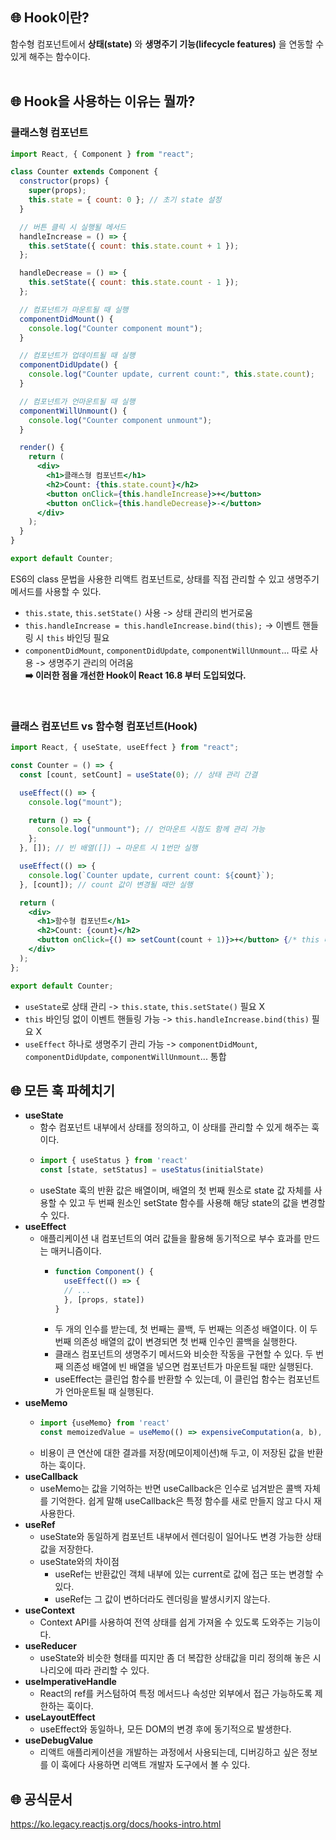 ## 🌐 Hook이란?
함수형 컴포넌트에서 **상태(state)** 와 **생명주기 기능(lifecycle features)** 을 연동할 수 있게 해주는 함수이다.
</br></br>

## 🌐 Hook을 사용하는 이유는 뭘까?

### 클래스형 컴포넌트
```jsx
import React, { Component } from "react";

class Counter extends Component {
  constructor(props) {
    super(props);
    this.state = { count: 0 }; // 초기 state 설정
  }

  // 버튼 클릭 시 실행될 메서드
  handleIncrease = () => {
    this.setState({ count: this.state.count + 1 });
  };

  handleDecrease = () => {
    this.setState({ count: this.state.count - 1 });
  };

  // 컴포넌트가 마운트될 때 실행
  componentDidMount() {
    console.log("Counter component mount");
  }

  // 컴포넌트가 업데이트될 때 실행
  componentDidUpdate() {
    console.log("Counter update, current count:", this.state.count);
  }

  // 컴포넌트가 언마운트될 때 실행
  componentWillUnmount() {
    console.log("Counter component unmount");
  }

  render() {
    return (
      <div>
        <h1>클래스형 컴포넌트</h1>
        <h2>Count: {this.state.count}</h2>
        <button onClick={this.handleIncrease}>+</button>
        <button onClick={this.handleDecrease}>-</button>
      </div>
    );
  }
}

export default Counter;
```
ES6의 class 문법을 사용한 리액트 컴포넌트로, 상태를 직접 관리할 수 있고 생명주기 메서드를 사용할 수 있다.
* `this.state`, `this.setState()` 사용 -> 상태 관리의 번거로움
* `this.handleIncrease = this.handleIncrease.bind(this);` -> 이벤트 핸들링 시 `this` 바인딩 필요
* `componentDidMount`, `componentDidUpdate`, `componentWillUnmount`... 따로 사용 -> 생명주기 관리의 어려움 </br>
**➡️ 이러한 점을 개선한 Hook이 React 16.8 부터 도입되었다.**
</br>

### 클래스 컴포넌트 vs 함수형 컴포넌트(Hook)
```jsx
import React, { useState, useEffect } from "react";

const Counter = () => {
  const [count, setCount] = useState(0); // 상태 관리 간결

  useEffect(() => {
    console.log("mount");

    return () => {
      console.log("unmount"); // 언마운트 시점도 함께 관리 가능
    };
  }, []); // 빈 배열([]) → 마운트 시 1번만 실행

  useEffect(() => {
    console.log(`Counter update, current count: ${count}`);
  }, [count]); // count 값이 변경될 때만 실행

  return (
    <div>
      <h1>함수형 컴포넌트</h1>
      <h2>Count: {count}</h2>
      <button onClick={() => setCount(count + 1)}>+</button> {/* this 바인딩 문제 해결 */}
    </div>
  );
};

export default Counter;
```
* `useState`로 상태 관리 -> `this.state`, `this.setState()` 필요 X
* `this` 바인딩 없이 이벤트 핸들링 가능 -> `this.handleIncrease.bind(this)` 필요 X
* `useEffect` 하나로 생명주기 관리 가능 -> `componentDidMount`, `componentDidUpdate`, `componentWillUnmount`... 통합

## 🌐 모든 훅 파헤치기
* **useState**
  * 함수 컴포넌트 내부에서 상태를 정의하고, 이 상태를 관리할 수 있게 해주는 훅이다.
  * ```jsx
    import { useStatus } from 'react'
    const [state, setStatus] = useStatus(initialState)
    ```
  * useState 훅의 반환 값은 배열이며, 배열의 첫 번째 원소로 state 값 자체를 사용할 수 있고 두 번째 원소인 setState 함수를 사용해 해당 state의 값을 변경할 수 있다.
* **useEffect**
  * 애플리케이션 내 컴포넌트의 여러 값들을 활용해 동기적으로 부수 효과를 만드는 매커니즘이다.
    * ```jsx
      function Component() {
        useEffect(() => {
        // ...
        }, [props, state])
      }
      ``` 
    * 두 개의 인수를 받는데, 첫 번째는 콜백, 두 번째는 의존성 배열이다. 이 두 번째 의존성 배열의 값이 변경되면 첫 번째 인수인 콜백을 실행한다.
    * 클래스 컴포넌트의 생명주기 메서드와 비슷한 작동을 구현할 수 있다. 두 번째 의존성 배열에 빈 배열을 넣으면 컴포넌트가 마운트될 때만 실행된다.
    * useEffect는 클린업 함수를 반환할 수 있는데, 이 클린업 함수는 컴포넌트가 언마운트될 때 실행된다.
* **useMemo**
  * ```jsx
    import {useMemo} from 'react'
    const memoizedValue = useMemo(() => expensiveComputation(a, b), [a, b])
    ```
  * 비용이 큰 연산에 대한 결과를 저장(메모이제이션)해 두고, 이 저장된 값을 반환하는 훅이다.
* **useCallback**
  * useMemo는 값을 기억하는 반면 useCallback은 인수로 넘겨받은 콜백 자체를 기억한다. 쉽게 말해 useCallback은 특정 함수를 새로 만들지 않고 다시 재사용한다.
* **useRef**
  * useState와 동일하게 컴포넌트 내부에서 렌더링이 일어나도 변경 가능한 상태값을 저장한다.
  * useState와의 차이점
    * useRef는 반환값인 객체 내부에 있는 current로 값에 접근 또는 변경할 수 있다.
    * useRef는 그 값이 변하더라도 렌더링을 발생시키지 않는다.
* **useContext**
  * Context API를 사용하여 전역 상태를 쉽게 가져올 수 있도록 도와주는 기능이다.
* **useReducer**
  * useState와 비슷한 형태를 띠지만 좀 더 복잡한 상태값을 미리 정의해 놓은 시나리오에 따라 관리할 수 있다.
* **useImperativeHandle**
  * React의 ref를 커스텀하여 특정 메서드나 속성만 외부에서 접근 가능하도록 제한하는 훅이다.
* **useLayoutEffect**
  * useEffect와 동일하나, 모든 DOM의 변경 후에 동기적으로 발생한다.
* **useDebugValue**
  * 리액트 애플리케이션을 개발하는 과정에서 사용되는데, 디버깅하고 싶은 정보를 이 훅에다 사용하면 리액트 개발자 도구에서 볼 수 있다.
 
## 🌐 공식문서
https://ko.legacy.reactjs.org/docs/hooks-intro.html
